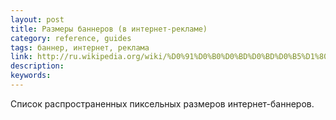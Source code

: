 ```yaml
---
layout: post
title: Размеры баннеров (в интернет-рекламе)
category: reference, guides
tags: баннер, интернет, реклама
link: http://ru.wikipedia.org/wiki/%D0%91%D0%B0%D0%BD%D0%BD%D0%B5%D1%80_%28%D0%98%D0%BD%D1%82%D0%B5%D1%80%D0%BD%D0%B5%D1%82%29#.D0.A0.D0.B0.D0.B7.D0.BC.D0.B5.D1.80.D1.8B_.D0.B1.D0.B0.D0.BD.D0.BD.D0.B5.D1.80.D0.B0
description:
keywords:
---
```


<p>Список распространенных пиксельных размеров интернет-баннеров.</p>
